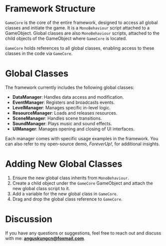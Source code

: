 # Framework Structure
`GameCore` is the core of the entire framework, designed to access all global classes and initiate the game. It is a `MonoBehaviour` script attached to a GameObject. Global classes are also `MonoBehaviour` scripts, attached to the child objects of the GameObject where `GameCore` is located.

`GameCore` holds references to all global classes, enabling access to these classes in the code via `GameCore`.

# Global Classes
The framework currently includes the following global classes:

- **DataManager**: Handles data access and modification.
- **EventManager**: Registers and broadcasts events.
- **LevelManager**: Manages specific in-level logic.
- **ResourceManager**: Loads and releases resources.
- **SceneManager**: Handles scene transitions.
- **SoundManager**: Plays music and sound effects.
- **UIManager**: Manages opening and closing of UI interfaces.

Each manager comes with specific usage examples in the framework. You can also refer to my open-source demo, _ForeverUp!_, for additional insights.

# Adding New Global Classes
1. Ensure the new global class inherits from `MonoBehaviour`.
2. Create a child object under the `GameCore` GameObject and attach the new global class script to it.
3. Add a variable for the new global class in `GameCore`.
4. Drag and drop the global class reference to `GameCore`.

# Discussion
If you have any questions or suggestions, feel free to reach out and discuss with me: **anguskungcn@foxmail.com**.
